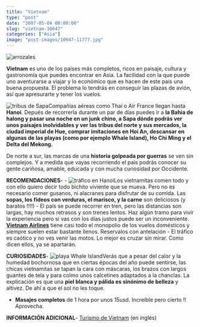 ```yaml
---
title: "Vietnam"
type: "post"
date: "2007-05-04 00:00:00"
slug: "vietnam-10647"
categories: ["Asia"]
image: "post-images/10647-11777.jpg"
---
```


![arrozales](post-images/10647-11777.jpg "arrozales")

**Vietnam** es uno de los países más completos, ricos en paisaje, cultura y gastronomía que puedes encontrar en Asia. La facilidad con la que puede uno aventurarse a viajar y lo económico que es hacen de este país una buena propuesta. El problema lo tendrás en conseguir las plazas de avión, así que apresurarte y tener los vuelos.  
  
![tribus de Sapa](post-images/10647-11773.jpg "tribus de Sapa")Compañías aéreas como Thai o Air France llegan hasta **Hanoi**. Depués de recorrerla durante un par de días puedes ir a **la Bahia de halong y pasar una noche en un junk chino, a Sapa dónde podrás ver unos paisajes inolvidables y ver las tribus del norte y sus mercados, la ciudad imperial de Hue, comprar imitaciones en Hoi An, descansar en algunas de las playas (como por ejemplo Whale Island), Ho Chi Ming y el Delta del Mekong.**   
  
De norte a sur, las marcas de una **historia golpeada por guerras** se ven sin complejos. Y a medida que vayas recorriendo el país podrás conocer su gente cariñosa, amable, educada y con mucha curiosidad por Occidente.  
  
**RECOMENDACIONES**- - ![tráfico en Hanoi](post-images/10647-11771.jpg "tráfico en Hanoi")Los vietnamitas comen todo y con ello quiero decir todo bichito viviente que se mueva. Pero no es necesario comer gusanos, ni alacranes para disfrutar de su comida. Las **sopas, los fideos con verduras, el marisco, y la carne** son deliciosos (y baratos !!!!)
    - El país se puede recorrer en tren, pero las distancias son largas, hay muchos retrasos y son trenes lentos. Haz algún tramo para vivir la experiencia pero si vas con los días justos puede ser un inconveniente. **[Vietnam Airlines](http://www.vietnamairlines.com/default.aspx?tabid=98)** tiene casi todo el monopolio de los vuelos domésticos y siempre suelen estar bastante llenos. Reservalos con antelación
    - El tráfico es caótico y no ves venir las motos. Lo mejor es cruzar sin mirar. Como dicen ellos, ya se apartarán.

   
  
**CURIOSIDADES**- ![playa Whale Island](post-images/10647-11780.jpg "playa Whale Island")Verás que a pesar del calor y la humedad bochornosa que en ciertas épocas del año puede sentirse, las chicas vietnamitas se tapan la cara con máscaras, los brazos con largos guantes de tela y para colmo unos calcetines adaptados a la chanclas. La explicación es que una **piel blanca y pálida es sinónimo de belleza** y altivez. De ahí a que el sol no les toque.
- **Masajes completos** de 1 hora por unos 15usd. Increíble pero cierto !! Aprovecha.

**INFORMACIÓN ADICIONAL**- [Turismo de Vietnam](http://www.vietnamtourism.com/e_pages/news/index.asp) (en inglés)